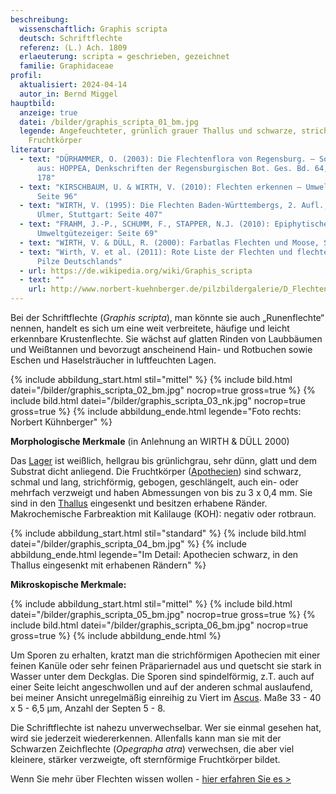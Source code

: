 ```yaml
---
beschreibung:
  wissenschaftlich: Graphis scripta
  deutsch: Schriftflechte
  referenz: (L.) Ach. 1809
  erlaeuterung: scripta = geschrieben, gezeichnet
  familie: Graphidaceae
profil:
  aktualisiert: 2024-04-14
  autor_in: Bernd Miggel
hauptbild:
  anzeige: true
  datei: /bilder/graphis_scripta_01_bm.jpg
  legende: Angefeuchteter, grünlich grauer Thallus und schwarze, strichförmige
    Fruchtkörper
literatur:
  - text: "DÜRHAMMER, O. (2003): Die Flechtenflora von Regensburg. – Sonderdruck
      aus: HOPPEA, Denkschriften der Regensburgischen Bot. Ges. Bd. 64, Seite
      178"
  - text: "KIRSCHBAUM, U. & WIRTH, V. (2010): Flechten erkennen – Umwelt bewerten:
      Seite 96"
  - text: "WIRTH, V. (1995): Die Flechten Baden-Württembergs, 2. Aufl., 1006 S.;
      Ulmer, Stuttgart: Seite 407"
  - text: "FRAHM, J.-P., SCHUMM, F., STAPPER, N.J. (2010): Epiphytische Flechten als
      Umweltgütezeiger: Seite 69"
  - text: "WIRTH, V. & DÜLL, R. (2000): Farbatlas Flechten und Moose, Seite 152"
  - text: "Wirth, V. et al. (2011): Rote Liste der Flechten und flechtenbewohnende
      Pilze Deutschlands"
  - url: https://de.wikipedia.org/wiki/Graphis_scripta
  - text: ""
    url: http://www.norbert-kuehnberger.de/pilzbildergalerie/D_Flechten-Lichenes_-_226_Arten/index.htm
---
```

Bei der Schriftflechte (*Graphis scripta*), man könnte sie auch „Runenflechte“ nennen, handelt es sich um eine weit verbreitete, häufige und leicht erkennbare Krustenflechte. Sie wächst auf glatten Rinden von Laubbäumen und Weißtannen und bevorzugt anscheinend Hain- und Rotbuchen sowie Eschen und Haselsträucher in luftfeuchten Lagen.

{% include abbildung_start.html stil="mittel" %}
{% include bild.html datei="/bilder/graphis_scripta_02_bm.jpg" nocrop=true gross=true %}
{% include bild.html datei="/bilder/graphis_scripta_03_nk.jpg" nocrop=true gross=true %}
{% include abbildung_ende.html legende="Foto rechts: Norbert Kühnberger" %}

**Morphologische Merkmale** (in Anlehnung an WIRTH & DÜLL 2000)

Das [Lager](Lager "Glossar") ist weißlich, hellgrau bis grünlichgrau, sehr dünn, glatt und dem Substrat dicht anliegend. Die Fruchtkörper ([Apothecien](Apothecien "Glossar")) sind schwarz, schmal und lang, strichförmig, gebogen, geschlängelt, auch ein- oder mehrfach verzweigt und haben Abmessungen von bis zu 3 x 0,4 mm. Sie sind in den [Thallus](Thallus "Glossar") eingesenkt und besitzen erhabene Ränder.\
Makrochemische Farbreaktion mit Kalilauge (KOH): negativ oder rotbraun.

{% include abbildung_start.html stil="standard" %}
{% include bild.html datei="/bilder/graphis_scripta_04_bm.jpg" %}
{% include abbildung_ende.html legende="Im Detail: Apothecien schwarz, in den Thallus eingesenkt mit erhabenen Rändern" %}

**Mikroskopische Merkmale:**

{% include abbildung_start.html stil="mittel" %}
{% include bild.html datei="/bilder/graphis_scripta_05_bm.jpg" nocrop=true gross=true %}
{% include bild.html datei="/bilder/graphis_scripta_06_bm.jpg" nocrop=true gross=true %}
{% include abbildung_ende.html %}

Um Sporen zu erhalten, kratzt man die strichförmigen Apothecien mit einer feinen Kanüle
oder sehr feinen Präpariernadel aus und quetscht sie stark in Wasser unter dem Deckglas. Die Sporen sind spindelförmig, z.T. auch auf einer Seite leicht angeschwollen und auf der anderen schmal auslaufend, bei meiner Ansicht unregelmäßig einreihig zu Viert im [Ascus](Asci "Glossar"). Maße 33 - 40 x 5 - 6,5 µm, Anzahl der Septen 5 - 8.

Die Schriftflechte ist nahezu unverwechselbar. Wer sie einmal gesehen hat, wird sie jederzeit wiedererkennen. Allenfalls kann man sie mit der Schwarzen Zeichflechte (*Opegrapha atra*) verwechsen, die aber viel kleinere, stärker verzweigte, oft sternförmige Fruchtkörper bildet.

Wenn Sie mehr über Flechten wissen wollen - [hier erfahren Sie es >](/verwandt/flechten)